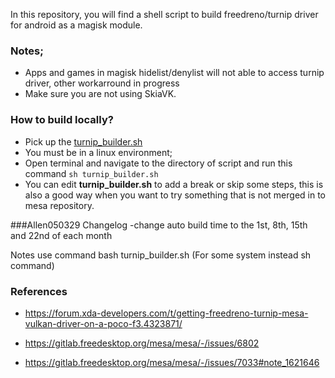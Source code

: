 In this repository, you will find a shell script to build freedreno/turnip driver for android as a magisk module.


### Notes;
- Apps and games in magisk hidelist/denylist will not able to access turnip driver, other workarround in progress
- Make sure you are not using SkiaVK.

### How to build locally?
- Pick up the [turnip_builder.sh](https://github.com/Allen050329/myturnip-CI/raw/main/turnip_builder.sh)
- You must be in a linux environment;
- Open terminal and navigate to the directory of script and run this command ```sh turnip_builder.sh```
- You can edit **turnip_builder.sh** to add a break or skip some steps, this is also a good way when you want to try something that is not merged in to mesa repository.


###Allen050329 Changelog
-change auto build time to the 1st, 8th, 15th and 22nd of each month

Notes
use command 
bash turnip_builder.sh (For some system instead sh command)

### References

- https://forum.xda-developers.com/t/getting-freedreno-turnip-mesa-vulkan-driver-on-a-poco-f3.4323871/

- https://gitlab.freedesktop.org/mesa/mesa/-/issues/6802
- https://gitlab.freedesktop.org/mesa/mesa/-/issues/7033#note_1621646
